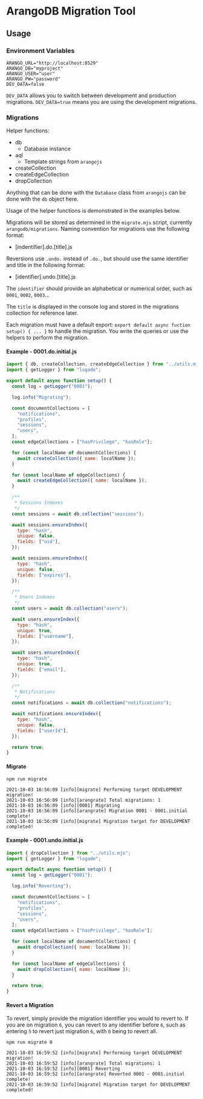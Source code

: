 # ArangoDB Migration Tool

## Usage

### Environment Variables

```env
ARANGO_URL="http://localhost:8529"
ARANGO_DB="myproject"
ARANGO_USER="user"
ARANGO_PW="password"
DEV_DATA=false
```

`DEV_DATA` allows you to switch between development and production migrations. `DEV_DATA=true` means you are using the development migrations.

### Migrations

Helper functions:

- db
  - Database instance
- aql
  - Template strings from `arangojs`
- createCollection
- createEdgeCollection
- dropCollection

Anything that can be done with the `Database` class from `arangojs` can be done with the `db` object here.

Usage of the helper functions is demonstrated in the examples below.

Migrations will be stored as determined in the `migrate.mjs` script, currently `arangodb/migrations`. Naming convention for migrations use the following format:

- [indentifier].do.[title].js

Reversions use `.undo.` instead of `.do.`, but should use the same identifier and title in the following format:

- [identifier].undo.[title].js

The `identifier` should provide an alphabetical or numerical order, such as `0001`, `0002`, `0003`...

The `title` is displayed in the console log and stored in the migrations collection for reference later.

Each migration must have a default export: `export default async fuction setup() { ... }` to handle the migration. You write the queries or use the helpers to perform the migration.

#### Example - 0001.do.initial.js

```js
import { db, createCollection, createEdgeCollection } from "../utils.mjs";
import { getLogger } from "logade";

export default async function setup() {
  const log = getLogger("0001");

  log.info("Migrating");

  const documentCollections = [
    "notifications",
    "profiles",
    "sessions",
    "users",
  ];
  const edgeCollections = ["hasPrivilege", "hasRole"];

  for (const localName of documentCollections) {
    await createCollection({ name: localName });
  }

  for (const localName of edgeCollections) {
    await createEdgeCollection({ name: localName });
  }

  /**
   * Sessions Indexes
   */
  const sessions = await db.collection("sessions");

  await sessions.ensureIndex({
    type: "hash",
    unique: false,
    fields: ["uid"],
  });

  await sessions.ensureIndex({
    type: "hash",
    unique: false,
    fields: ["expires"],
  });

  /**
   * Users Indexes
   */
  const users = await db.collection("users");

  await users.ensureIndex({
    type: "hash",
    unique: true,
    fields: ["username"],
  });

  await users.ensureIndex({
    type: "hash",
    unique: true,
    fields: ["email"],
  });

  /**
   * Notifications
   */
  const notifications = await db.collection("notifications");

  await notifications.ensureIndex({
    type: "hash",
    unique: false,
    fields: ["userId"],
  });

  return true;
}
```

#### Migrate

```ssh
npm run migrate
```

```ssh
2021-10-03 16:56:09 [info][migrate] Performing target DEVELOPMENT migration!
2021-10-03 16:56:09 [info][arangrate] Total migrations: 1
2021-10-03 16:56:09 [info][0001] Migrating
2021-10-03 16:56:09 [info][arangrate] Migration 0001 - 0001.initial complete!
2021-10-03 16:56:09 [info][migrate] Migration target for DEVELOPMENT completed!
```

#### Example - 0001.undo.initial.js

```js
import { dropCollection } from "../utils.mjs";
import { getLogger } from "logade";

export default async function setup() {
  const log = getLogger("0001");

  log.info("Reverting");

  const documentCollections = [
    "notifications",
    "profiles",
    "sessions",
    "users",
  ];
  const edgeCollections = ["hasPrivilege", "hasRole"];

  for (const localName of documentCollections) {
    await dropCollection({ name: localName });
  }

  for (const localName of edgeCollections) {
    await dropCollection({ name: localName });
  }

  return true;
}
```

#### Revert a Migration

To revert, simply provide the migration identifier you would to revert to. If you are on migration `6`, you can revert to any identifier before `6`, such as entering `5` to revert just migration `6`, with `0` being to revert all.

```ssh
npm run migrate 0
```

```ssh
2021-10-03 16:59:52 [info][migrate] Performing target DEVELOPMENT migration!
2021-10-03 16:59:52 [info][arangrate] Total migrations: 1
2021-10-03 16:59:52 [info][0001] Reverting
2021-10-03 16:59:52 [info][arangrate] Reverted 0001 - 0001.initial complete!
2021-10-03 16:59:52 [info][migrate] Migration target for DEVELOPMENT completed!
```
